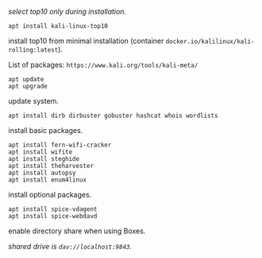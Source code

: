 _select top10 only during installation._

```
apt install kali-linux-top10
```

install top10 from minimal installation (container `docker.io/kalilinux/kali-rolling:latest`).

List of packages: `https://www.kali.org/tools/kali-meta/`

```
apt update
apt upgrade
```

update system.

```
apt install dirb dirbuster gobuster hashcat whois wordlists
```

install basic packages.

```
apt install fern-wifi-cracker
apt install wifite
apt install steghide
apt install theharvester
apt install autopsy
apt install enum4linux
```

install optional packages.

```
apt install spice-vdagent
apt install spice-webdavd
```

enable directory share when using Boxes.

_shared drive is `dav://localhost:9843`._